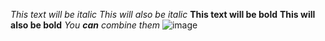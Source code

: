 *This text will be italic*
_This will also be italic_
**This text will be bold**
__This will also be bold__
_You **can** combine them_
![image](https://user-images.githubusercontent.com/62229442/163048343-019aec39-5e7e-4292-893a-a74f57b0ac40.png)

